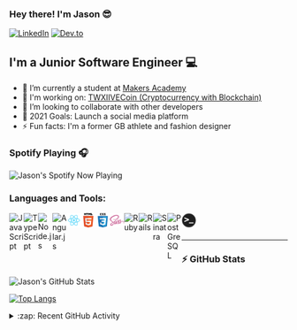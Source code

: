 ### Hey there! I'm Jason 😎

[![LinkedIn](https://img.shields.io/badge/LinkedIn-0077B5?style=for-the-badge&logo=linkedin&logoColor=white)](https://www.linkedin.com/in/jason-rowsell/) [![Dev.to](https://img.shields.io/badge/dev.to-0A0A0A?style=for-the-badge&logo=dev.to&logoColor=white)](#)

## I'm a Junior Software Engineer 💻

- 🌱 I’m currently a student at [Makers Academy](https://makers.tech/about-us/)
- 🚀 I'm working on: [TWXIIVECoin (Cryptocurrency with Blockchain)](https://github.com/jasonrowsell/TWXIIVECoin-frontend)
- 🎯 I’m looking to collaborate with other developers
- 🥅 2021 Goals: Launch a social media platform
- ⚡ Fun facts: I'm a former GB athlete and fashion designer

### Spotify Playing 🎧

<img src="https://jasonrowsell-now-playing.vercel.app/api/spotify" alt="Jason's Spotify Now Playing" width="350" />

### Languages and Tools:

<img align="left" alt="JavaScript" width="26px" src="https://cdn.svgporn.com/logos/javascript.svg" />
<img align="left" alt="TypeScript" width="26px" src="https://cdn.svgporn.com/logos/typescript-icon.svg" />
<img align="left" alt="Node.js" width="26px" src="https://cdn.svgporn.com/logos/nodejs-icon.svg" />
<img align="left" alt="Angular.js" width="26px" src="https://cdn.svgporn.com/logos/angular-icon.svg" />
<img align="left" alt="React" width="26px" src="https://raw.githubusercontent.com/github/explore/80688e429a7d4ef2fca1e82350fe8e3517d3494d/topics/react/react.png" />
<img align="left" alt="HTML5" width="26px" src="https://raw.githubusercontent.com/github/explore/80688e429a7d4ef2fca1e82350fe8e3517d3494d/topics/html/html.png" />
<img align="left" alt="CSS3" width="26px" src="https://raw.githubusercontent.com/github/explore/80688e429a7d4ef2fca1e82350fe8e3517d3494d/topics/css/css.png" />
<img align="left" alt="Sass" width="26px" src="https://raw.githubusercontent.com/github/explore/80688e429a7d4ef2fca1e82350fe8e3517d3494d/topics/sass/sass.png" />
<img align="left" alt="Ruby" width="26px" src="https://cdn.svgporn.com/logos/ruby.svg" />
<img align="left" alt="Rails" width="26px" src="https://cdn.svgporn.com/logos/rails.svg" />
<img align="left" alt="Sinatra" width="26px" src="https://cdn.svgporn.com/logos/sinatra.svg" />
<img align="left" alt="PostGreSQL" width="26px" src="https://cdn.svgporn.com/logos/postgresql.svg" />
<img align="left" alt="Terminal" width="26px" src="https://raw.githubusercontent.com/github/explore/80688e429a7d4ef2fca1e82350fe8e3517d3494d/topics/terminal/terminal.png" />

<br />
<br />

---

 ### ⚡️ GitHub Stats
 
<img alt="Jason's GitHub Stats" width="500px" src="https://github-readme-stats.vercel.app/api?username=jasonrowsell&theme=react&show_icons=true&count_private=true&hide_border=true" />

[![Top Langs](https://github-readme-stats.vercel.app/api/top-langs/?username=jasonrowsell&layout=compact)](https://github.com/jasonrowsell/github-readme-stats)


<details>
  <summary>:zap: Recent GitHub Activity</summary>

<!--START_SECTION:activity-->
1. 🎉 Merged PR [#16](https://github.com/jasonrowsell/chitter-challenge/pull/16) in [jasonrowsell/chitter-challenge](https://github.com/jasonrowsell/chitter-challenge)
2. 💪 Opened PR [#16](https://github.com/jasonrowsell/chitter-challenge/pull/16) in [jasonrowsell/chitter-challenge](https://github.com/jasonrowsell/chitter-challenge)
3. 🎉 Merged PR [#1](https://github.com/jasonrowsell/Makers-BnB/pull/1) in [jasonrowsell/Makers-BnB](https://github.com/jasonrowsell/Makers-BnB)
4. 💪 Opened PR [#1](https://github.com/jasonrowsell/Makers-BnB/pull/1) in [jasonrowsell/Makers-BnB](https://github.com/jasonrowsell/Makers-BnB)
5. 🎉 Merged PR [#8](https://github.com/C-A-Tech/Makers-BnB/pull/8) in [C-A-Tech/Makers-BnB](https://github.com/C-A-Tech/Makers-BnB)
<!--END_SECTION:activity-->

</details>

